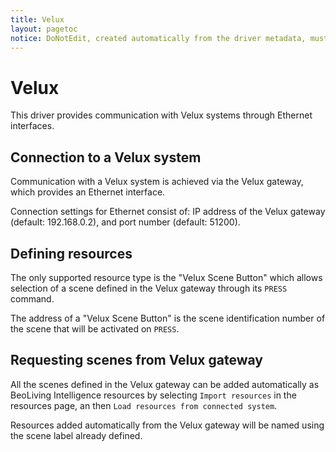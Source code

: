 ```yaml
---
title: Velux
layout: pagetoc
notice: DoNotEdit, created automatically from the driver metadata, must be updated on the driver itself
---
```

Velux
=====

This driver provides communication with Velux systems through Ethernet interfaces.

Connection to a Velux system
----------------------------

Communication with a Velux system is achieved via the Velux gateway,
which provides an Ethernet interface.

Connection settings for Ethernet consist of: IP address of the Velux
gateway (default: 192.168.0.2), and port number (default: 51200).

Defining resources
------------------

The only supported resource type is the "Velux Scene Button" which
allows selection of a scene defined in the Velux gateway through its
`PRESS` command.

The address of a "Velux Scene Button" is the scene identification
number of the scene that will be activated on `PRESS`.

Requesting scenes from Velux gateway
-------------------------------------
All the scenes defined in the Velux gateway can be added automatically
as BeoLiving Intelligence resources by selecting `Import resources` in the
resources page, an then `Load resources from connected system`.

Resources added automatically from the Velux gateway will be named
using the scene label already defined.
